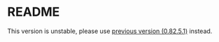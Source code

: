 # README

This version is unstable, please use [previous version (0.82.5.1)](https://github.com/Mocahteam/SpringPP/tree/master/spring-0.82.5.1_official) instead.

